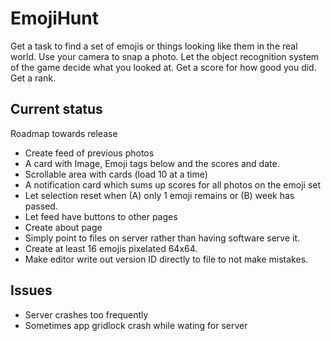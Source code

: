# EmojiHunt

Get a task to find a set of emojis or things looking like them in the real world.
Use your camera to snap a photo.
Let the object recognition system of the game decide what you looked at.
Get a score for how good you did.
Get a rank.

## Current status

Roadmap towards release

* Create feed of previous photos
 * A card with Image, Emoji tags below and the scores and date.
 * Scrollable area with cards (load 10 at a time)
 * A notification card which sums up scores for all photos on the emoji set
* Let selection reset when (A) only 1 emoji remains or (B) week has passed.
* Let feed have buttons to other pages
* Create about page
* Simply point to files on server rather than having software serve it.
* Create at least 16 emojis pixelated 64x64.
* Make editor write out version ID directly to file to not make mistakes.

## Issues

* Server crashes too frequently
* Sometimes app gridlock crash while wating for server

